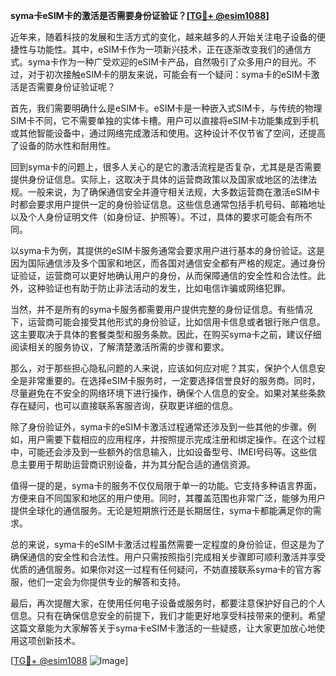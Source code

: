 **syma卡eSIM卡的激活是否需要身份证验证？[[TG💪+ @esim1088](https://t.me/s/esim1088)]**

近年来，随着科技的发展和生活方式的变化，越来越多的人开始关注电子设备的便捷性与功能性。其中，eSIM卡作为一项新兴技术，正在逐渐改变我们的通信方式。syma卡作为一种广受欢迎的eSIM卡产品，自然吸引了众多用户的目光。不过，对于初次接触eSIM卡的朋友来说，可能会有一个疑问：syma卡的eSIM卡激活是否需要身份证验证呢？

首先，我们需要明确什么是eSIM卡。eSIM卡是一种嵌入式SIM卡，与传统的物理SIM卡不同，它不需要单独的实体卡槽。用户可以直接将eSIM卡功能集成到手机或其他智能设备中，通过网络完成激活和使用。这种设计不仅节省了空间，还提高了设备的防水性和耐用性。

回到syma卡的问题上，很多人关心的是它的激活流程是否复杂，尤其是是否需要提供身份证信息。实际上，这取决于具体的运营商政策以及国家或地区的法律法规。一般来说，为了确保通信安全并遵守相关法规，大多数运营商在激活eSIM卡时都会要求用户提供一定的身份验证信息。这些信息通常包括手机号码、邮箱地址以及个人身份证明文件（如身份证、护照等）。不过，具体的要求可能会有所不同。

以syma卡为例，其提供的eSIM卡服务通常会要求用户进行基本的身份验证。这是因为国际通信涉及多个国家和地区，而各国对通信安全都有严格的规定。通过身份证验证，运营商可以更好地确认用户的身份，从而保障通信的安全性和合法性。此外，这种验证也有助于防止非法活动的发生，比如电信诈骗或网络犯罪。

当然，并不是所有的syma卡服务都需要用户提供完整的身份证信息。有些情况下，运营商可能会接受其他形式的身份验证，比如信用卡信息或者银行账户信息。这主要取决于具体的套餐类型和服务条款。因此，在购买syma卡之前，建议仔细阅读相关的服务协议，了解清楚激活所需的步骤和要求。

那么，对于那些担心隐私问题的人来说，应该如何应对呢？其实，保护个人信息安全是非常重要的。在选择eSIM卡服务时，一定要选择信誉良好的服务商。同时，尽量避免在不安全的网络环境下进行操作，确保个人信息的安全。如果对某些条款存在疑问，也可以直接联系客服咨询，获取更详细的信息。

除了身份验证外，syma卡的eSIM卡激活过程通常还涉及到一些其他的步骤。例如，用户需要下载相应的应用程序，并按照提示完成注册和绑定操作。在这个过程中，可能还会涉及到一些额外的信息输入，比如设备型号、IMEI号码等。这些信息主要用于帮助运营商识别设备，并为其分配合适的通信资源。

值得一提的是，syma卡的服务不仅仅局限于单一的功能。它支持多种语言界面，方便来自不同国家和地区的用户使用。同时，其覆盖范围也非常广泛，能够为用户提供全球化的通信服务。无论是短期旅行还是长期居住，syma卡都能满足你的需求。

总的来说，syma卡的eSIM卡激活过程虽然需要一定程度的身份验证，但这是为了确保通信的安全性和合法性。用户只需按照指引完成相关步骤即可顺利激活并享受优质的通信服务。如果你对这一过程有任何疑问，不妨直接联系syma卡的官方客服，他们一定会为你提供专业的解答和支持。

最后，再次提醒大家，在使用任何电子设备或服务时，都要注意保护好自己的个人信息。只有在确保信息安全的前提下，我们才能更好地享受科技带来的便利。希望这篇文章能为大家解答关于syma卡eSIM卡激活的一些疑惑，让大家更加放心地使用这项创新技术。

[[TG💪+ @esim1088](https://t.me/s/esim1088) ![Image](https://i.postimg.cc/4NQfJmqS/Snipaste-2025-05-13-00-14-12.png)]